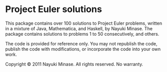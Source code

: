 Project Euler solutions
=======================

This package contains over 100 solutions to Project Euler problems, written in
a mixture of Java, Mathematica, and Haskell, by Nayuki Minase. The package
contains solutions to problems 1 to 50 consecutively, and others.


The code is provided for reference only. You may not republish the code,
publish the code with modifications, or incorporate the code into your own
work.

Copyright © 2011 Nayuki Minase. All rights reserved. No warranty.
